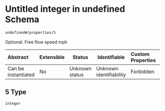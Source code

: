 # Untitled integer in undefined Schema

```txt
undefined#/properties/5
```

Optional. Free flow speed mph


| Abstract            | Extensible | Status         | Identifiable            | Custom Properties | Additional Properties | Access Restrictions | Defined In                                                                      |
| :------------------ | ---------- | -------------- | ----------------------- | :---------------- | --------------------- | ------------------- | ------------------------------------------------------------------------------- |
| Can be instantiated | No         | Unknown status | Unknown identifiability | Forbidden         | Allowed               | none                | [link_tod.schema.json\*](../../out/link_tod.schema.json "open original schema") |

## 5 Type

`integer`
